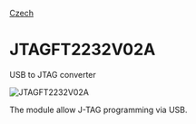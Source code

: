 
[Czech](./README.cs.md)
<!--- module --->
# JTAGFT2232V02A
<!--- Emodule --->

<!--- subtitle --->USB to JTAG converter<!--- Esubtitle --->

![JTAGFT2232V02A](/doc/img/JTAGFT2232V02A_top_big.jpg)

<!--- description --->The module allow J-TAG programming via USB.<!--- Edescription --->
            